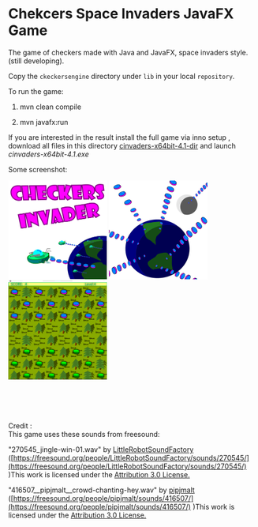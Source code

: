 
# Chekcers Space Invaders JavaFX Game
The game of checkers made with Java and JavaFX, space invaders style.(still developing).

Copy the `ckeckersengine` directory  under `lib` in  your local `repository`.

To run the game: 

1. mvn clean compile 

2. mvn javafx:run

If you  are interested in the result install the full game via inno setup , download all files in this directory [cinvaders-x64bit-4.1-dir](https://github.com/alegithub72/alegithub72/tree/main/cinvaders-x64bit-4.1-dir) and launch  _cinvaders-x64bit-4.1.exe_

Some screenshot:
<br>
<div sgtyle="display: flex;flex-direction:column;">
<img src="https://github.com/alegithub72/checkersjavafx/blob/master/screesho_check_1.PNG" width="200" height="200" />
<img src="https://github.com/alegithub72/checkersjavafx/blob/master/screesho_check_4.PNG" width="200" height="200" />
<img src="https://github.com/alegithub72/checkersjavafx/blob/master/screesho_check_2.PNG" width="200" height="200" />

</div>
<br><br><br><br>


Credit :<br>
This game uses these sounds from freesound:<br>

"270545_jingle-win-01.wav" by [LittleRobotSoundFactory](https://freesound.org/people/LittleRobotSoundFactory) ([https://freesound.org/people/LittleRobotSoundFactory/sounds/270545/](https://freesound.org/people/LittleRobotSoundFactory/sounds/270545/) )This work is licensed under the [ Attribution 3.0 License.](http://creativecommons.org/licenses/by/3.0/)

"416507__pipjmalt__crowd-chanting-hey.wav" by [pipjmalt](https://freesound.org/people/pipjmalt/) ([https://freesound.org/people/pipjmalt/sounds/416507/](https://freesound.org/people/pipjmalt/sounds/416507/) )This work is licensed under the [ Attribution 3.0 License.](http://creativecommons.org/licenses/by/3.0/)
